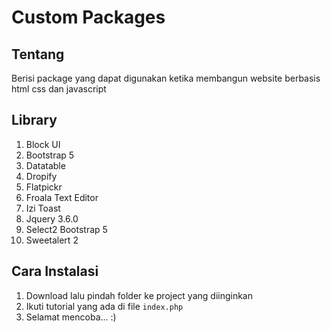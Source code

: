 # Custom Packages

## Tentang

Berisi package yang dapat digunakan ketika membangun website berbasis html css dan javascript

## Library

1. Block UI
2. Bootstrap 5
3. Datatable
4. Dropify
5. Flatpickr
6. Froala Text Editor
7. Izi Toast
8. Jquery 3.6.0
9. Select2 Bootstrap 5
10. Sweetalert 2

## Cara Instalasi

1. Download lalu pindah folder ke project yang diinginkan
2. Ikuti tutorial yang ada di file `index.php`
3. Selamat mencoba... :)
